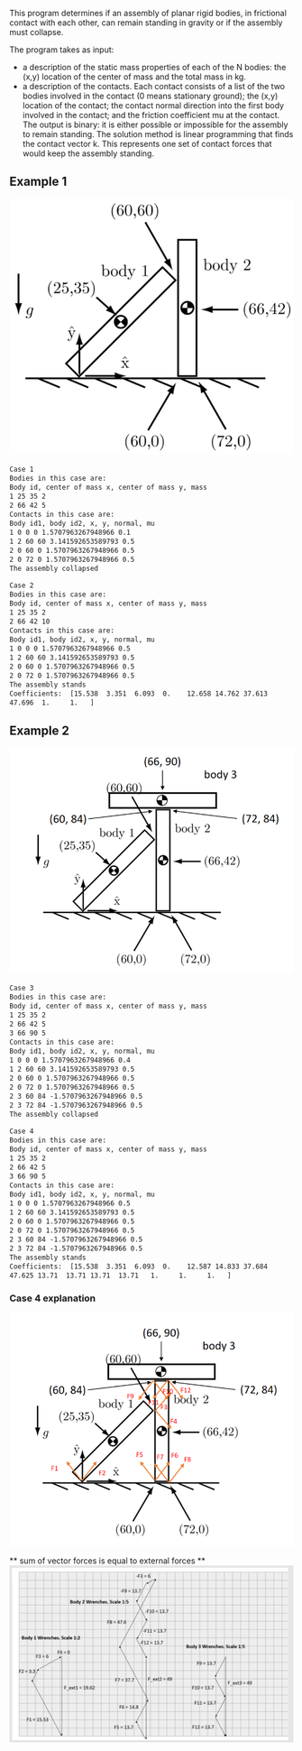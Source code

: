 This program determines if an assembly of planar rigid bodies, in frictional contact with each other, can remain standing in gravity or if the assembly must collapse.

The program takes as input:
* a description of the static mass properties of each of the N bodies: the (x,y) location of the center of mass and the total mass in kg.
* a description of the contacts. Each contact consists of a list of the two bodies involved in the contact (0 means stationary ground); the (x,y) location of the contact; the contact normal direction into the first body involved in the contact; and the friction coefficient mu at the contact.
The output is binary: it is either possible or impossible for the assembly to remain standing. The solution method is linear programming that finds the contact vector k. This represents one set of contact forces that would keep the assembly standing.

## Example 1

![Example_1](results/Assembly_1_Default.png)
```
Case 1
Bodies in this case are:
Body id, center of mass x, center of mass y, mass
1 25 35 2
2 66 42 5
Contacts in this case are:
Body id1, body id2, x, y, normal, mu
1 0 0 0 1.5707963267948966 0.1
1 2 60 60 3.141592653589793 0.5
2 0 60 0 1.5707963267948966 0.5
2 0 72 0 1.5707963267948966 0.5
The assembly collapsed
```
```
Case 2
Bodies in this case are:
Body id, center of mass x, center of mass y, mass
1 25 35 2
2 66 42 10
Contacts in this case are:
Body id1, body id2, x, y, normal, mu
1 0 0 0 1.5707963267948966 0.5
1 2 60 60 3.141592653589793 0.5
2 0 60 0 1.5707963267948966 0.5
2 0 72 0 1.5707963267948966 0.5
The assembly stands
Coefficients:  [15.538  3.351  6.093  0.    12.658 14.762 37.613 47.696  1.     1.   ]
```

## Example 2
![Example_2](results/Assembly_2_Custom.png)
```
Case 3
Bodies in this case are:
Body id, center of mass x, center of mass y, mass
1 25 35 2
2 66 42 5
3 66 90 5
Contacts in this case are:
Body id1, body id2, x, y, normal, mu
1 0 0 0 1.5707963267948966 0.4
1 2 60 60 3.141592653589793 0.5
2 0 60 0 1.5707963267948966 0.5
2 0 72 0 1.5707963267948966 0.5
2 3 60 84 -1.5707963267948966 0.5
2 3 72 84 -1.5707963267948966 0.5
The assembly collapsed
```
```
Case 4
Bodies in this case are:
Body id, center of mass x, center of mass y, mass
1 25 35 2
2 66 42 5
3 66 90 5
Contacts in this case are:
Body id1, body id2, x, y, normal, mu
1 0 0 0 1.5707963267948966 0.5
1 2 60 60 3.141592653589793 0.5
2 0 60 0 1.5707963267948966 0.5
2 0 72 0 1.5707963267948966 0.5
2 3 60 84 -1.5707963267948966 0.5
2 3 72 84 -1.5707963267948966 0.5
The assembly stands
Coefficients:  [15.538  3.351  6.093  0.    12.587 14.833 37.684 47.625 13.71  13.71 13.71  13.71   1.     1.     1.   ]
```
 
### Case 4 explanation
![Case 4 explanation1](results/Forces_Assembly_2_Custom.png)
 
** sum of vector forces is equal to external forces **
![Case 4 explanation2](results/Explanation_Assembly_2_Custom.png)
